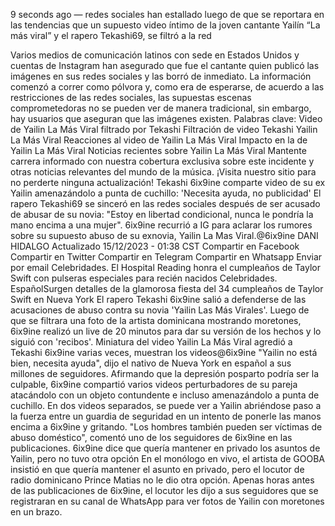 9 seconds ago — redes sociales han estallado luego de que se reportara en las tendencias que un supuesto video íntimo de la joven cantante Yailín “La más viral” y el rapero Tekashi69, se filtró a la red



Varios medios de comunicación latinos con sede en Estados Unidos y cuentas de Instagram han asegurado que fue el cantante quien publicó las imágenes en sus redes sociales y las borró de inmediato. La información comenzó a correr como pólvora y, como era de esperarse, de acuerdo a las restricciones de las redes sociales, las supuestas escenas comprometedoras no se pueden ver de manera tradicional, sin embargo, hay usuarios que aseguran que las imágenes existen. Palabras clave: Video de Yailin La Más Viral filtrado por Tekashi Filtración de video Tekashi Yailin La Más Viral Reacciones al video de Yailin La Más Viral Impacto en la de Yailin La Más Viral Noticias recientes sobre Yailin La Más Viral Mantente carrera informado con nuestra cobertura exclusiva sobre este incidente y otras noticias relevantes del mundo de la música. ¡Visita nuestro sitio para no perderte ninguna actualización! Tekashi 6ix9ine comparte video de su ex Yailin amenazándolo a punta de cuchillo: 'Necesita ayuda, no publicidad' El rapero Tekashi69 se sinceró en las redes sociales después de ser acusado de abusar de su novia: "Estoy en libertad condicional, nunca le pondría la mano encima a una mujer". 6ix9ine recurrió a IG para aclarar los rumores sobre su supuesto abuso de su exnovia, Yailin La Mas Viral.@6ix9ine DANI HIDALGO Actualizado 15/12/2023 - 01:38 CST Compartir en Facebook Compartir en Twitter Compartir en Telegram Compartir en Whatsapp Enviar por email Celebridades. El Hospital Reading honra el cumpleaños de Taylor Swift con pulseras especiales para recién nacidos Celebridades. EspañolSurgen detalles de la glamorosa fiesta del 34 cumpleaños de Taylor Swift en Nueva York El rapero Tekashi 6ix9ine salió a defenderse de las acusaciones de abuso contra su novia 'Yailin Las Más Virales'. Luego de que se filtrara una foto de la artista dominicana mostrando moretones, 6ix9ine realizó un live de 20 minutos para dar su versión de los hechos y lo siguió con 'recibos'. Miniatura del video Yailin La Más Viral agredió a Tekashi 6ix9ine varias veces, muestran los videos@6ix9ine "Yailin no está bien, necesita ayuda", dijo el nativo de Nueva York en español a sus millones de seguidores. Afirmando que la depresión posparto podría ser la culpable, 6ix9ine compartió varios videos perturbadores de su pareja atacándolo con un objeto contundente e incluso amenazándolo a punta de cuchillo. En dos videos separados, se puede ver a Yailin abriéndose paso a la fuerza entre un guardia de seguridad en un intento de ponerle las manos encima a 6ix9ine y gritando. "Los hombres también pueden ser víctimas de abuso doméstico", comentó uno de los seguidores de 6ix9ine en las publicaciones. 6ix9ine dice que quería mantener en privado los asuntos de Yailin, pero no tuvo otra opción En el monólogo en vivo, el artista de GOOBA insistió en que quería mantener el asunto en privado, pero el locutor de radio dominicano Prince Matias no le dio otra opción. Apenas horas antes de las publicaciones de 6ix9ine, el locutor les dijo a sus seguidores que se registraran en su canal de WhatsApp para ver fotos de Yailin con moretones en un brazo. 

